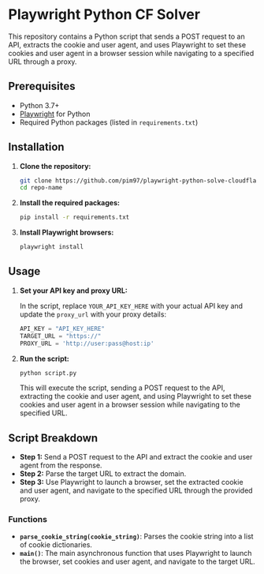 # Playwright Python CF Solver

This repository contains a Python script that sends a POST request to an API, extracts the cookie and user agent, and uses Playwright to set these cookies and user agent in a browser session while navigating to a specified URL through a proxy.

## Prerequisites

- Python 3.7+
- [Playwright](https://playwright.dev/python/docs/intro) for Python
- Required Python packages (listed in `requirements.txt`)

## Installation

1. **Clone the repository:**

    ```bash
    git clone https://github.com/pim97/playwright-python-solve-cloudflare
    cd repo-name
    ```

2. **Install the required packages:**

    ```bash
    pip install -r requirements.txt
    ```

3. **Install Playwright browsers:**

    ```bash
    playwright install
    ```

## Usage

1. **Set your API key and proxy URL:**

    In the script, replace `YOUR_API_KEY_HERE` with your actual API key and update the `proxy_url` with your proxy details:

    ```python
    API_KEY = "API_KEY_HERE"
    TARGET_URL = "https://"
    PROXY_URL = 'http://user:pass@host:ip'
    ```

2. **Run the script:**

    ```bash
    python script.py
    ```

    This will execute the script, sending a POST request to the API, extracting the cookie and user agent, and using Playwright to set these cookies and user agent in a browser session while navigating to the specified URL.

## Script Breakdown

- **Step 1:** Send a POST request to the API and extract the cookie and user agent from the response.
- **Step 2:** Parse the target URL to extract the domain.
- **Step 3:** Use Playwright to launch a browser, set the extracted cookie and user agent, and navigate to the specified URL through the provided proxy.

### Functions

- **`parse_cookie_string(cookie_string)`**: Parses the cookie string into a list of cookie dictionaries.
- **`main()`**: The main asynchronous function that uses Playwright to launch the browser, set cookies and user agent, and navigate to the target URL.
